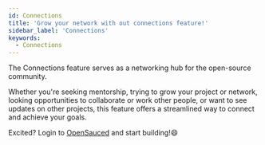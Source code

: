 ```yaml
---
id: Connections 
title: 'Grow your network with out connections feature!'
sidebar_label: 'Connections'
keywords:
  - Connections 
---
```

The Connections feature serves as a networking hub for the open-source community.

<!-- add screenshot or GIF here -->

Whether you're seeking mentorship, trying to grow your project or network, looking opportunities to collaborate or work other people, or want to see updates on other projects, this feature offers a streamlined way to connect and achieve your goals.

Excited? Login to [OpenSauced](https://opensauced.pizza/) and start building!😄

